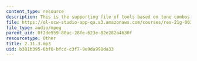 ```yaml
---
content_type: resource
description: This is the supporting file of tools based on tone combos.
file: https://ol-ocw-studio-app-qa.s3.amazonaws.com/courses/res-21g-003-learning-chinese-a-foundation-course-in-mandarin-spring-2011/b381b3956bf0bfcdc3f79e9da998da33_2.11.3.mp3
file_type: audio/mpeg
parent_uid: 0f2de959-80ac-28fe-623e-02e282a4630f
resourcetype: Other
title: 2.11.3.mp3
uid: b381b395-6bf0-bfcd-c3f7-9e9da998da33
---
```

